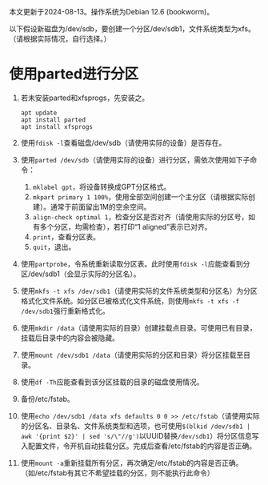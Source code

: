 本文更新于2024-08-13。操作系统为Debian 12.6 (bookworm)。

以下假设新磁盘为/dev/sdb，要创建一个分区/dev/sdb1，文件系统类型为xfs。（请根据实际情况，自行选择。）

# 使用parted进行分区

1. 若未安装parted和xfsprogs，先安装之。

	```shell
	apt update
	apt install parted
	apt install xfsprogs
	```
1. 使用`fdisk -l`查看磁盘/dev/sdb（请使用实际的设备）是否存在。
1. 使用`parted /dev/sdb`（请使用实际的设备）进行分区，需依次使用如下子命令：

	1. `mklabel gpt`，将设备转换成GPT分区格式。
	1. `mkpart primary 1 100%`，使用全部空间创建一个主分区（请根据实际创建）。通常于前面留出1M的空余空间。
	1. `align-check optimal 1`，检查分区是否对齐（请使用实际的分区号，如有多个分区，均需检查），若打印“1 aligned”表示已对齐。
	1. `print`，查看分区表。
	1. `quit`，退出。
1. 使用`partprobe`，令系统重新读取分区表。此时使用`fdisk -l`应能查看到分区/dev/sdb1（会显示实际的分区名）。
1. 使用`mkfs -t xfs /dev/sdb1`（请使用实际的文件系统类型和分区名）为分区格式化文件系统。如分区已被格式化文件系统，则使用`mkfs -t xfs -f /dev/sdb1`强行重新格式化。
1. 使用`mkdir /data`（请使用实际的目录）创建挂载点目录。可使用已有目录，挂载后目录中的内容会被隐藏。
1. 使用`mount /dev/sdb1 /data`（请使用实际的分区和目录）将分区挂载至目录。
1. 使用`df -Th`应能查看到该分区挂载的目录的磁盘使用情况。
1. 备份/etc/fstab。
1. 使用`echo /dev/sdb1 /data xfs defaults 0 0 >> /etc/fstab`（请使用实际的分区名、目录名、文件系统类型和选项，也可使用`$(blkid /dev/sdb1 | awk '{print $2}' | sed 's/\"//g')`以UUID替换`/dev/sdb1`）将分区信息写入配置文件，令开机自动挂载分区。完成后查看/etc/fstab的内容是否正确。
1. 使用`mount -a`重新挂载所有分区，再次确定/etc/fstab的内容是否正确。（如/etc/fstab有其它不希望挂载的分区，则不能执行此命令）
